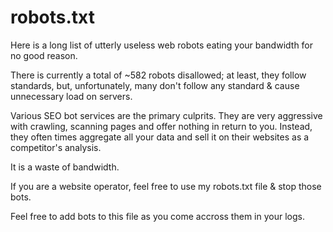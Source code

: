 # robots.txt
Here is a long list of utterly useless web robots eating your bandwidth for no good reason.

There is currently a total of ~582 robots disallowed; at least, they follow standards, but, unfortunately, many don't follow any standard & cause unnecessary load on servers.

Various SEO bot services are the primary culprits. They are very aggressive with crawling, scanning pages and offer nothing in return to you. Instead, they often times aggregate all your data and sell it on their websites as a competitor's analysis. 

It is a waste of bandwidth.

If you are a website operator, feel free to use my robots.txt file & stop those bots.

Feel free to add bots to this file as you come accross them in your logs.
